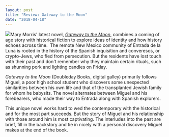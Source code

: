 ```yaml
---
layout: post
title: "Review: Gateway to the Moon"
date: "2018-04-18"
---
```


![](images/61eWMuiJyqL-134x200.jpg)Mary Morris' latest novel, [_Gateway to the Moon_](https://amzn.to/2qH8j76), combines a coming of age story with historical fiction to explore ideas of identity and how history echoes across time.  The remote New Mexico community of Entrada de la Luna is rooted in the history of the Spanish inquisition and converesos, or crypto-Jews, who fled from persecution. But the residents have lost touch with their past and don't remember why they maintain certain rituals, such as shunning pork and lighting candles on Friday.

_Gateway to the Moon_ (Doubleday Books, digital galley) primarily follows Miguel, a poor high school student who discovers some unexpected similarities between his own life and that of the transplanted Jewish family for whom he babysits. The novel alternates between Miguel and his forebearers, who made their way to Entrada along with Spanish explorers.

This unique novel works hard to wed the contemporary with the historical and for the most part succeeds. But the story of Miguel and his relationship with those around him is most captivating. The interludes into the past are brief, fill in the backstory and tie in nicely with a personal discovery Miguel makes at the end of the book.
